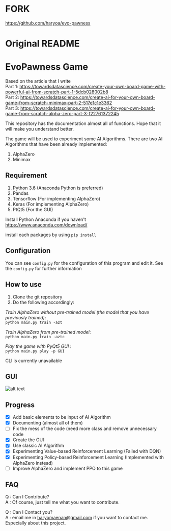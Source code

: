 # FORK
https://github.com/haryoa/evo-pawness

# Original README

# EvoPawness Game

Based on the article that I write  
Part 1: https://towardsdatascience.com/create-your-own-board-game-with-powerful-ai-from-scratch-part-1-5dcb028002b8  
Part 2: https://towardsdatascience.com/create-ai-for-your-own-board-game-from-scratch-minimax-part-2-517e1c1e3362  
Part 3: https://towardsdatascience.com/create-ai-for-your-own-board-game-from-scratch-alpha-zero-part-3-f22761372245  

This repository has the documentation almost all of functions. Hope that it will make you understand better.

The game will be used to experiment some AI Algorithms. There are two AI Algorithms that have been already implemented:
1. AlphaZero
2. Minimax

## Requirement

1. Python 3.6 (Anaconda Python is preferred)
2. Pandas
3. Tensorflow (For implementing AlphaZero)
4. Keras (For implementing AlphaZero)
5. PtQt5 (For the GUI)

Install Python Anaconda if you haven't
https://www.anaconda.com/download/

install each packages by using `pip install`

## Configuration
You can see `config.py` for the configuration of this program and edit it.
See the `config.py` for further information


## How to use
1. Clone the git repository
2. Do the following accordingly:

*Train AlphaZero without pre-trained model (the model that you have previously trained)*:  
`python main.py train -azt`

*Train AlphaZero from pre-trained model*:  
`python main.py train -aztc`

*Play the game with PyQt5 GUI* :  
`python main.py play -p GUI`

CLI is currently unavailable



## GUI
![alt text](GUI.PNG "Logo Title Text 1")



## Progress
- [x] Add basic elements to be input of AI Algorithm
- [x] Documenting (almost all of them)
- [ ] Fix the mess of the code (need more class and remove unnecessary code
- [x] Create the GUI
- [x] Use classic AI Algorithm
- [x] Experimenting Value-based Reinforcement Learning (Failed with DQN)
- [x] Experimenting Policy-based Reinforcement Learning (Implemented with AlphaZero instead)
- [ ] Improve AlphaZero and implement PPO to this game

## FAQ
Q : Can I Contribute? <br>
A : Of course, just tell me what you want to contribute. <br>

Q : Can I Contact you? <br>
A : email me in haryomaenan@gmail.com if you want to contact me. Especially about this project.
